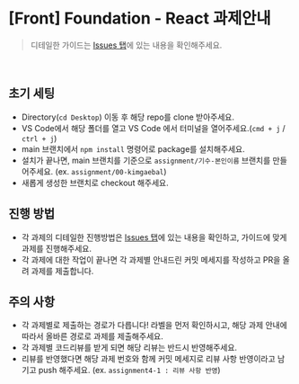 # [Front] Foundation - React 과제안내

> 디테일한 가이드는 [Issues 탭](https://github.com/wecode-bootcamp-korea/react-assginment/issues)에 있는 내용을 확인해주세요.

<br />

## 초기 세팅
- Directory(`cd Desktop`) 이동 후 해당 repo를 clone 받아주세요.
- VS Code에서 해당 폴더를 열고 VS Code 에서 터미널을 열어주세요.(`cmd + j` / `ctrl + j`)
- main 브랜치에서 `npm install` 명령어로 package를 설치해주세요.
- 설치가 끝나면, main 브랜치를 기준으로 `assignment/기수-본인이름` 브랜치를 만들어주세요. 
  (ex. `assignment/00-kimgaebal`)
- 새롭게 생성한 브랜치로 checkout 해주세요.

## 진행 방법
- 각 과제의 디테일한 진행방법은 [Issues 탭](https://github.com/wecode-bootcamp-korea/react-assginment/issues)에 있는 내용을 확인하고, 가이드에 맞게 과제를 진행해주세요.
- 각 과제에 대한 작업이 끝나면 각 과제별 안내드린 커밋 메세지를 작성하고 PR을 올려 과제를 제출합니다.

## 주의 사항
- 각 과제별로 제출하는 경로가 다릅니다! 라벨을 먼저 확인하시고, 해당 과제 안내에 따라서 올바른 경로로 과제를 제출해주세요.
- 각 과제별 코드리뷰를 받게 되면 해당 리뷰는 반드시 반영해주세요.
- 리뷰를 반영했다면 해당 과제 번호와 함께 커밋 메세지로 리뷰 사항 반영이라고 남기고 push 해주세요. (ex. `assignment4-1 : 리뷰 사항 반영`)
